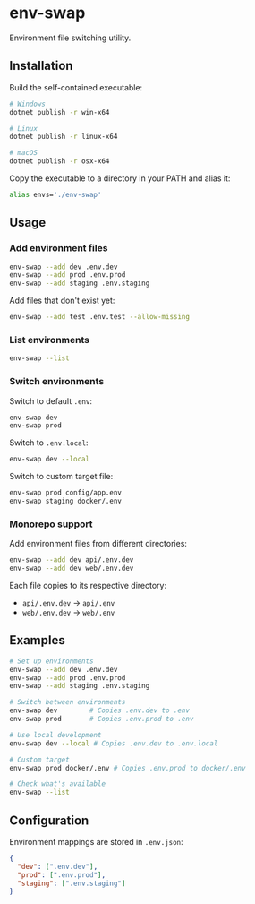 # env-swap

Environment file switching utility.

## Installation

Build the self-contained executable:

```bash
# Windows
dotnet publish -r win-x64

# Linux  
dotnet publish -r linux-x64

# macOS
dotnet publish -r osx-x64
```

Copy the executable to a directory in your PATH and alias it:

```bash
alias envs='./env-swap'
```

## Usage

### Add environment files

```bash
env-swap --add dev .env.dev
env-swap --add prod .env.prod
env-swap --add staging .env.staging
```

Add files that don't exist yet:

```bash
env-swap --add test .env.test --allow-missing
```

### List environments

```bash
env-swap --list
```

### Switch environments

Switch to default `.env`:

```bash
env-swap dev
env-swap prod
```

Switch to `.env.local`:

```bash
env-swap dev --local
```

Switch to custom target file:

```bash
env-swap prod config/app.env
env-swap staging docker/.env
```

### Monorepo support

Add environment files from different directories:

```bash
env-swap --add dev api/.env.dev
env-swap --add dev web/.env.dev
```

Each file copies to its respective directory:
- `api/.env.dev` → `api/.env`
- `web/.env.dev` → `web/.env`

## Examples

```bash
# Set up environments
env-swap --add dev .env.dev
env-swap --add prod .env.prod
env-swap --add staging .env.staging

# Switch between environments
env-swap dev        # Copies .env.dev to .env
env-swap prod       # Copies .env.prod to .env

# Use local development
env-swap dev --local # Copies .env.dev to .env.local

# Custom target
env-swap prod docker/.env # Copies .env.prod to docker/.env

# Check what's available
env-swap --list
```

## Configuration

Environment mappings are stored in `.env.json`:

```json
{
  "dev": [".env.dev"],
  "prod": [".env.prod"],
  "staging": [".env.staging"]
}
```